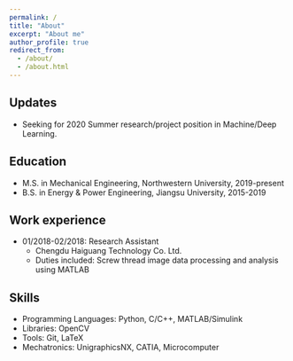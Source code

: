 ```yaml
---
permalink: /
title: "About"
excerpt: "About me"
author_profile: true
redirect_from: 
  - /about/
  - /about.html
---
```

Updates
----------
* Seeking for 2020 Summer research/project position in Machine/Deep Learning.

Education
----------
* M.S. in Mechanical Engineering, Northwestern University, 2019-present
* B.S. in Energy & Power Engineering, Jiangsu University, 2015-2019

Work experience
----------
* 01/2018-02/2018: Research Assistant
  * Chengdu Haiguang Technology Co. Ltd.
  * Duties included: Screw thread image data processing and analysis using MATLAB

Skills
----------
* Programming Languages: Python, C/C++, MATLAB/Simulink
* Libraries: OpenCV
* Tools: Git, LaTeX
* Mechatronics: UnigraphicsNX, CATIA, Microcomputer